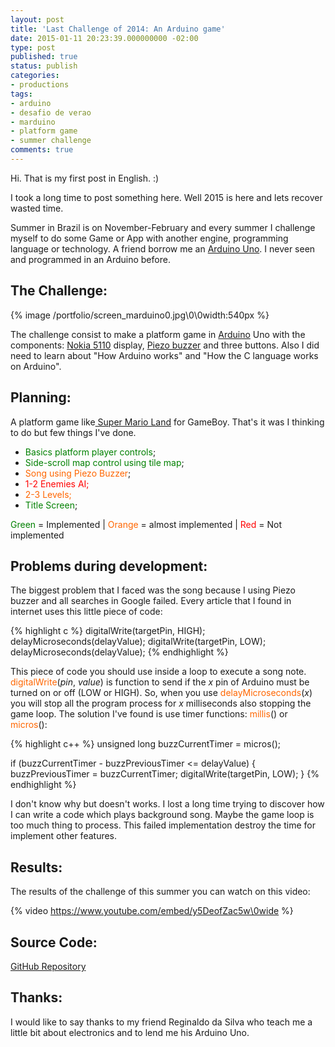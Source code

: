 ```yaml
---
layout: post
title: 'Last Challenge of 2014: An Arduino game'
date: 2015-01-11 20:23:39.000000000 -02:00
type: post
published: true
status: publish
categories:
- productions
tags:
- arduino
- desafio de verao
- marduino
- platform game
- summer challenge
comments: true
---
```

Hi. That is my first post in English. :)

I took a long time to post something here. Well 2015 is here and lets recover wasted time.

Summer in Brazil is on November-February and every summer I challenge myself to do some Game or App with another engine, programming language or technology. A friend borrow me an <a href="http://arduino.cc/en/Main/ArduinoBoardUno">Arduino Uno</a>. I never seen and programmed in an Arduino before.

## The Challenge:

{% image /portfolio/screen_marduino0.jpg\0\0width:540px %}

The challenge consist to make a platform game in <a href="http://www.arduino.cc/">Arduino</a> Uno with the components: <a href="http://www.adafruit.com/product/338">Nokia 5110</a> display, <a href="http://en.wikipedia.org/wiki/Buzzer">Piezo buzzer</a> and three buttons. Also I did need to learn about "How Arduino works" and "How the C language works on Arduino".

## Planning:

A platform game like<a href="http://pt.wikipedia.org/wiki/Super_Mario_Land"> Super Mario Land</a> for GameBoy. That's it was I thinking to do but few things I've done.

- <span style="color:#008000;">Basics platform player controls</span>;<br />
- <span style="color:#008000;">Side-scroll map control using tile map</span>;<br />
- <span style="color:#ff6600;">Song using Piezo Buzzer</span>;<br />
- <span style="color:#ff0000;">1-2 Enemies AI;</span><br />
- <span style="color:#ff6600;">2-3 Levels;</span><br />
- <span style="color:#008000;">Title Screen</span>;

<span style="color:#008000;">Green</span> = Implemented | <span style="color:#ff6600;">Orange</span> = almost implemented | <span style="color:#ff0000;">Red</span> = Not implemented

## Problems during development:

The biggest problem that I faced was the song because I using Piezo buzzer and all searches in Google failed. Every article that I found in internet uses this little piece of code:

{% highlight c %}
digitalWrite(targetPin, HIGH);
delayMicroseconds(delayValue);
digitalWrite(targetPin, LOW);
delayMicroseconds(delayValue);
{% endhighlight %}

This piece of code you should use inside a loop to execute a song note. <span style="color:#ff6600;">digitalWrite</span>(<em>pin</em>, <em>value</em>) is function to send if the <em>x</em> pin of Arduino must be turned on or off (LOW or HIGH). So, when you use <span style="color:#ff6600;">delayMicroseconds</span>(<em>x</em>) you will stop all the program process for <em>x</em> milliseconds also stopping the game loop. The solution I've found is use timer functions: <span style="color:#ff6600;">millis</span>() or <span style="color:#ff6600;">micros</span>():

{% highlight c++ %}
unsigned long buzzCurrentTimer = micros();

if (buzzCurrentTimer - buzzPreviousTimer <= delayValue)
{
      buzzPreviousTimer = buzzCurrentTimer;
      digitalWrite(targetPin, LOW);
}
{% endhighlight %}

I don't know why but doesn't works. I lost a long time trying to discover how I can write a code which plays background song. Maybe the game loop is too much thing to process. This failed implementation destroy the time for implement other features.

## Results:

The results of the challenge of this summer you can watch on this video:

{% video https://www.youtube.com/embed/y5DeofZac5w\0wide %}

## Source Code:

[GitHub Repository](https://github.com/tobiasbu/marduino)

## Thanks:

I would like to say thanks to my friend Reginaldo da Silva who teach me a little bit about electronics and to lend me his Arduino Uno.
